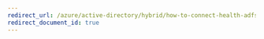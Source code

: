 ```yaml
---
redirect_url: /azure/active-directory/hybrid/how-to-connect-health-adfs
redirect_document_id: true
---
```

